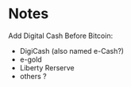 # Notes

Add Digital Cash Before Bitcoin:

- DigiCash  (also named e-Cash?)
- e-gold  
- Liberty Rerserve
- others ?



